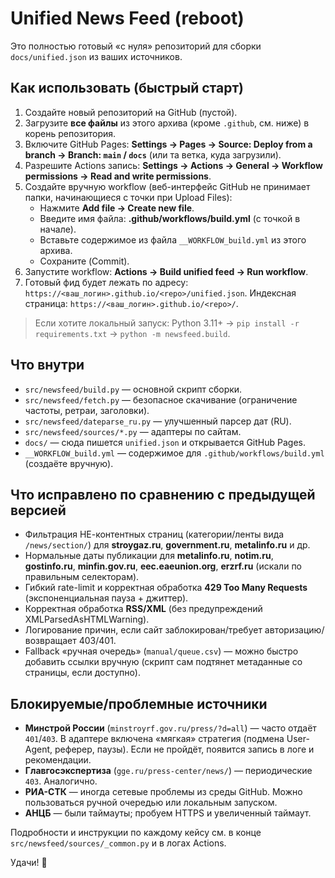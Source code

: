 # Unified News Feed (reboot)

Это полностью готовый «с нуля» репозиторий для сборки `docs/unified.json` из ваших источников.

## Как использовать (быстрый старт)

1) Создайте новый репозиторий на GitHub (пустой).
2) Загрузите **все файлы** из этого архива (кроме `.github`, см. ниже) в корень репозитория.
3) Включите GitHub Pages: **Settings → Pages → Source: Deploy from a branch → Branch: `main` / `docs`** (или та ветка, куда загрузили).
4) Разрешите Actions запись: **Settings → Actions → General → Workflow permissions → Read and write permissions**.
5) Создайте вручную workflow (веб-интерфейс GitHub не принимает папки, начинающиеся с точки при Upload Files):
   - Нажмите **Add file → Create new file**.
   - Введите имя файла: **.github/workflows/build.yml** (с точкой в начале).
   - Вставьте содержимое из файла `__WORKFLOW_build.yml` из этого архива.
   - Сохраните (Commit).
6) Запустите workflow: **Actions → Build unified feed → Run workflow**.
7) Готовый фид будет лежать по адресу: `https://<ваш_логин>.github.io/<repo>/unified.json`.
   Индексная страница: `https://<ваш_логин>.github.io/<repo>/`.

> Если хотите локальный запуск: Python 3.11+ → `pip install -r requirements.txt` → `python -m newsfeed.build`.

## Что внутри

- `src/newsfeed/build.py` — основной скрипт сборки.
- `src/newsfeed/fetch.py` — безопасное скачивание (ограничение частоты, ретраи, заголовки).
- `src/newsfeed/dateparse_ru.py` — улучшенный парсер дат (RU).
- `src/newsfeed/sources/*.py` — адаптеры по сайтам.
- `docs/` — сюда пишется `unified.json` и открывается GitHub Pages.
- `__WORKFLOW_build.yml` — содержимое для `.github/workflows/build.yml` (создаёте вручную).

## Что исправлено по сравнению с предыдущей версией

- Фильтрация НЕ-контентных страниц (категории/ленты вида `/news/section/`) для **stroygaz.ru**, **government.ru**, **metalinfo.ru** и др.
- Нормальные даты публикации для **metalinfo.ru**, **notim.ru**, **gostinfo.ru**, **minfin.gov.ru**, **eec.eaeunion.org**, **erzrf.ru** (искали по правильным селекторам).
- Гибкий rate-limit и корректная обработка **429 Too Many Requests** (экспоненциальная пауза + джиттер).
- Корректная обработка **RSS/XML** (без предупреждений XMLParsedAsHTMLWarning).
- Логирование причин, если сайт заблокирован/требует авторизацию/возвращает 403/401.
- Fallback «ручная очередь» (`manual/queue.csv`) — можно быстро добавить ссылки вручную (скрипт сам подтянет метаданные со страницы, если доступно).

## Блокируемые/проблемные источники

- **Минстрой России** (`minstroyrf.gov.ru/press/?d=all`) — часто отдаёт `401`/`403`. В адаптере включена «мягкая» стратегия (подмена User-Agent, реферер, паузы). Если не пройдёт, появится запись в логе и рекомендации.
- **Главгосэкспертиза** (`gge.ru/press-center/news/`) — периодические `403`. Аналогично.
- **РИА-СТК** — иногда сетевые проблемы из среды GitHub. Можно пользоваться ручной очередью или локальным запуском.
- **АНЦБ** — были таймауты; пробуем HTTPS и увеличенный таймаут.

Подробности и инструкции по каждому кейсу см. в конце `src/newsfeed/sources/_common.py` и в логах Actions.

Удачи! 🧡
